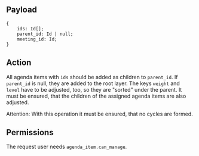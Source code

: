 ## Payload
```
{
    ids: Id[];
    parent_id: Id | null;
    meeting_id: Id;
}
```

## Action
All agenda items with `ids` should be added as children to `parent_id`. If `parent_id` is null, they are added to the root layer. The keys `weight` and `level` have to be adjusted, too, so they are "sorted" under the parent. It must be ensured, that the children of the assigned agenda items are also adjusted.

Attention: With this operation it must be ensured, that no cycles are formed.

## Permissions
The request user needs `agenda_item.can_manage`.

